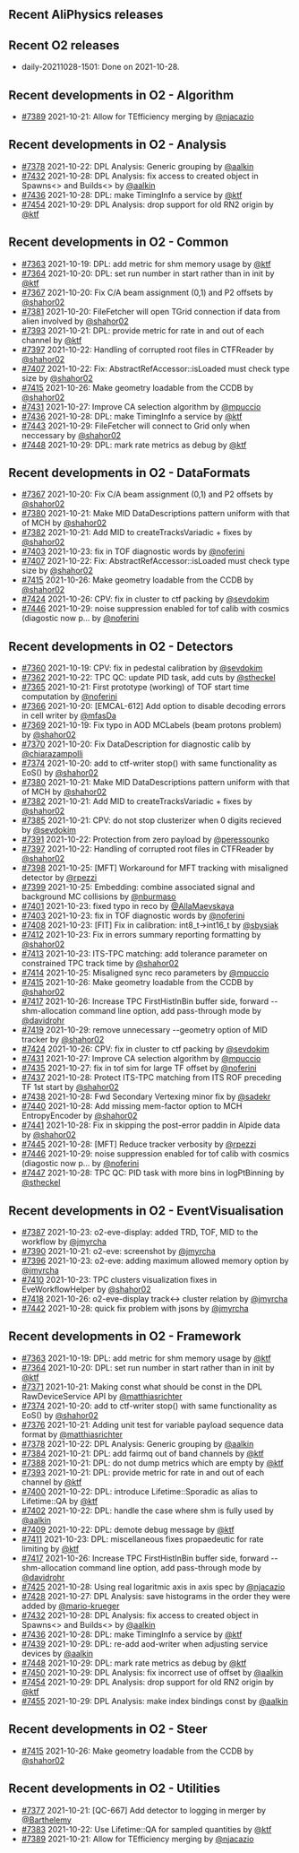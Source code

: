 ## Recent AliPhysics releases
## Recent O2 releases
- daily-20211028-1501: Done on 2021-10-28.
## Recent developments in O2 - Algorithm
- [\#7389](https://github.com/AliceO2Group/AliceO2/pull/7389) 2021-10-21: Allow for TEfficiency merging by [@njacazio](https://github.com/njacazio)
## Recent developments in O2 - Analysis
- [\#7378](https://github.com/AliceO2Group/AliceO2/pull/7378) 2021-10-22: DPL Analysis: Generic grouping by [@aalkin](https://github.com/aalkin)
- [\#7432](https://github.com/AliceO2Group/AliceO2/pull/7432) 2021-10-28: DPL Analysis: fix access to created object in Spawns<> and Builds<> by [@aalkin](https://github.com/aalkin)
- [\#7436](https://github.com/AliceO2Group/AliceO2/pull/7436) 2021-10-28: DPL: make TimingInfo a service by [@ktf](https://github.com/ktf)
- [\#7454](https://github.com/AliceO2Group/AliceO2/pull/7454) 2021-10-29: DPL Analysis: drop support for old RN2 origin by [@ktf](https://github.com/ktf)
## Recent developments in O2 - Common
- [\#7363](https://github.com/AliceO2Group/AliceO2/pull/7363) 2021-10-19: DPL: add metric for shm memory usage by [@ktf](https://github.com/ktf)
- [\#7364](https://github.com/AliceO2Group/AliceO2/pull/7364) 2021-10-20: DPL: set run number in start rather than in init by [@ktf](https://github.com/ktf)
- [\#7367](https://github.com/AliceO2Group/AliceO2/pull/7367) 2021-10-20: Fix C/A beam assignment (0,1) and P2 offsets by [@shahor02](https://github.com/shahor02)
- [\#7381](https://github.com/AliceO2Group/AliceO2/pull/7381) 2021-10-20: FileFetcher will open TGrid connection if data from alien involved by [@shahor02](https://github.com/shahor02)
- [\#7393](https://github.com/AliceO2Group/AliceO2/pull/7393) 2021-10-21: DPL: provide metric for rate in and out of each channel by [@ktf](https://github.com/ktf)
- [\#7397](https://github.com/AliceO2Group/AliceO2/pull/7397) 2021-10-22: Handling of corrupted root files in CTFReader by [@shahor02](https://github.com/shahor02)
- [\#7407](https://github.com/AliceO2Group/AliceO2/pull/7407) 2021-10-22: Fix: AbstractRefAccessor::isLoaded must check type size by [@shahor02](https://github.com/shahor02)
- [\#7415](https://github.com/AliceO2Group/AliceO2/pull/7415) 2021-10-26: Make geometry loadable from the CCDB by [@shahor02](https://github.com/shahor02)
- [\#7431](https://github.com/AliceO2Group/AliceO2/pull/7431) 2021-10-27: Improve CA selection algorithm by [@mpuccio](https://github.com/mpuccio)
- [\#7436](https://github.com/AliceO2Group/AliceO2/pull/7436) 2021-10-28: DPL: make TimingInfo a service by [@ktf](https://github.com/ktf)
- [\#7443](https://github.com/AliceO2Group/AliceO2/pull/7443) 2021-10-29: FileFetcher will connect to Grid only when neccessary by [@shahor02](https://github.com/shahor02)
- [\#7448](https://github.com/AliceO2Group/AliceO2/pull/7448) 2021-10-29: DPL: mark rate metrics as debug by [@ktf](https://github.com/ktf)
## Recent developments in O2 - DataFormats
- [\#7367](https://github.com/AliceO2Group/AliceO2/pull/7367) 2021-10-20: Fix C/A beam assignment (0,1) and P2 offsets by [@shahor02](https://github.com/shahor02)
- [\#7380](https://github.com/AliceO2Group/AliceO2/pull/7380) 2021-10-21: Make MID DataDescriptions pattern uniform with that of MCH by [@shahor02](https://github.com/shahor02)
- [\#7382](https://github.com/AliceO2Group/AliceO2/pull/7382) 2021-10-21: Add MID to createTracksVariadic + fixes by [@shahor02](https://github.com/shahor02)
- [\#7403](https://github.com/AliceO2Group/AliceO2/pull/7403) 2021-10-23: fix in TOF diagnostic words by [@noferini](https://github.com/noferini)
- [\#7407](https://github.com/AliceO2Group/AliceO2/pull/7407) 2021-10-22: Fix: AbstractRefAccessor::isLoaded must check type size by [@shahor02](https://github.com/shahor02)
- [\#7415](https://github.com/AliceO2Group/AliceO2/pull/7415) 2021-10-26: Make geometry loadable from the CCDB by [@shahor02](https://github.com/shahor02)
- [\#7424](https://github.com/AliceO2Group/AliceO2/pull/7424) 2021-10-26: CPV: fix in cluster to ctf packing by [@sevdokim](https://github.com/sevdokim)
- [\#7446](https://github.com/AliceO2Group/AliceO2/pull/7446) 2021-10-29: noise suppression enabled for tof calib with cosmics (diagostic now p… by [@noferini](https://github.com/noferini)
## Recent developments in O2 - Detectors
- [\#7360](https://github.com/AliceO2Group/AliceO2/pull/7360) 2021-10-19: CPV: fix in pedestal calibration by [@sevdokim](https://github.com/sevdokim)
- [\#7362](https://github.com/AliceO2Group/AliceO2/pull/7362) 2021-10-22: TPC QC: update PID task, add cuts by [@stheckel](https://github.com/stheckel)
- [\#7365](https://github.com/AliceO2Group/AliceO2/pull/7365) 2021-10-21: First prototype (working) of TOF start time computation by [@noferini](https://github.com/noferini)
- [\#7366](https://github.com/AliceO2Group/AliceO2/pull/7366) 2021-10-20: [EMCAL-612] Add option to disable decoding errors in cell writer by [@mfasDa](https://github.com/mfasDa)
- [\#7369](https://github.com/AliceO2Group/AliceO2/pull/7369) 2021-10-19: Fix typo in AOD MCLabels (beam protons problem) by [@shahor02](https://github.com/shahor02)
- [\#7370](https://github.com/AliceO2Group/AliceO2/pull/7370) 2021-10-20: Fix DataDescription for diagnostic calib by [@chiarazampolli](https://github.com/chiarazampolli)
- [\#7374](https://github.com/AliceO2Group/AliceO2/pull/7374) 2021-10-20: add to ctf-writer stop() with same functionality as EoS() by [@shahor02](https://github.com/shahor02)
- [\#7380](https://github.com/AliceO2Group/AliceO2/pull/7380) 2021-10-21: Make MID DataDescriptions pattern uniform with that of MCH by [@shahor02](https://github.com/shahor02)
- [\#7382](https://github.com/AliceO2Group/AliceO2/pull/7382) 2021-10-21: Add MID to createTracksVariadic + fixes by [@shahor02](https://github.com/shahor02)
- [\#7385](https://github.com/AliceO2Group/AliceO2/pull/7385) 2021-10-21: CPV: do not stop clusterizer when 0 digits recieved by [@sevdokim](https://github.com/sevdokim)
- [\#7391](https://github.com/AliceO2Group/AliceO2/pull/7391) 2021-10-22: Protection from zero payload by [@peressounko](https://github.com/peressounko)
- [\#7397](https://github.com/AliceO2Group/AliceO2/pull/7397) 2021-10-22: Handling of corrupted root files in CTFReader by [@shahor02](https://github.com/shahor02)
- [\#7398](https://github.com/AliceO2Group/AliceO2/pull/7398) 2021-10-25: [MFT] Workaround for MFT tracking with misaligned detector by [@rpezzi](https://github.com/rpezzi)
- [\#7399](https://github.com/AliceO2Group/AliceO2/pull/7399) 2021-10-25: Embedding: combine associated signal and background MC collisions by [@nburmaso](https://github.com/nburmaso)
- [\#7401](https://github.com/AliceO2Group/AliceO2/pull/7401) 2021-10-23: fixed typo in reco by [@AllaMaevskaya](https://github.com/AllaMaevskaya)
- [\#7403](https://github.com/AliceO2Group/AliceO2/pull/7403) 2021-10-23: fix in TOF diagnostic words by [@noferini](https://github.com/noferini)
- [\#7408](https://github.com/AliceO2Group/AliceO2/pull/7408) 2021-10-23: [FIT] Fix in calibration: int8_t->int16_t by [@sbysiak](https://github.com/sbysiak)
- [\#7412](https://github.com/AliceO2Group/AliceO2/pull/7412) 2021-10-23: Fix in errors summary reporting formatting by [@shahor02](https://github.com/shahor02)
- [\#7413](https://github.com/AliceO2Group/AliceO2/pull/7413) 2021-10-23: ITS-TPC matching: add tolerance parameter on constrained TPC track time by [@shahor02](https://github.com/shahor02)
- [\#7414](https://github.com/AliceO2Group/AliceO2/pull/7414) 2021-10-25: Misaligned sync reco parameters by [@mpuccio](https://github.com/mpuccio)
- [\#7415](https://github.com/AliceO2Group/AliceO2/pull/7415) 2021-10-26: Make geometry loadable from the CCDB by [@shahor02](https://github.com/shahor02)
- [\#7417](https://github.com/AliceO2Group/AliceO2/pull/7417) 2021-10-26: Increase TPC FirstHistInBin buffer side, forward --shm-allocation command line option, add pass-through mode by [@davidrohr](https://github.com/davidrohr)
- [\#7419](https://github.com/AliceO2Group/AliceO2/pull/7419) 2021-10-29: remove unnecessary --geometry option of MID tracker by [@shahor02](https://github.com/shahor02)
- [\#7424](https://github.com/AliceO2Group/AliceO2/pull/7424) 2021-10-26: CPV: fix in cluster to ctf packing by [@sevdokim](https://github.com/sevdokim)
- [\#7431](https://github.com/AliceO2Group/AliceO2/pull/7431) 2021-10-27: Improve CA selection algorithm by [@mpuccio](https://github.com/mpuccio)
- [\#7435](https://github.com/AliceO2Group/AliceO2/pull/7435) 2021-10-27: fix in tof sim for large TF offset by [@noferini](https://github.com/noferini)
- [\#7437](https://github.com/AliceO2Group/AliceO2/pull/7437) 2021-10-28: Protect ITS-TPC matching from ITS ROF preceding TF 1st start by [@shahor02](https://github.com/shahor02)
- [\#7438](https://github.com/AliceO2Group/AliceO2/pull/7438) 2021-10-28: Fwd Secondary Vertexing minor fix by [@sadekr](https://github.com/sadekr)
- [\#7440](https://github.com/AliceO2Group/AliceO2/pull/7440) 2021-10-28: Add missing mem-factor option to MCH EntropyEncoder by [@shahor02](https://github.com/shahor02)
- [\#7441](https://github.com/AliceO2Group/AliceO2/pull/7441) 2021-10-28: Fix in skipping the post-error paddin in Alpide data by [@shahor02](https://github.com/shahor02)
- [\#7445](https://github.com/AliceO2Group/AliceO2/pull/7445) 2021-10-28: [MFT] Reduce tracker verbosity by [@rpezzi](https://github.com/rpezzi)
- [\#7446](https://github.com/AliceO2Group/AliceO2/pull/7446) 2021-10-29: noise suppression enabled for tof calib with cosmics (diagostic now p… by [@noferini](https://github.com/noferini)
- [\#7447](https://github.com/AliceO2Group/AliceO2/pull/7447) 2021-10-28: TPC QC: PID task with more bins in logPtBinning by [@stheckel](https://github.com/stheckel)
## Recent developments in O2 - EventVisualisation
- [\#7387](https://github.com/AliceO2Group/AliceO2/pull/7387) 2021-10-23: o2-eve-display: added TRD, TOF, MID to the workflow by [@jmyrcha](https://github.com/jmyrcha)
- [\#7390](https://github.com/AliceO2Group/AliceO2/pull/7390) 2021-10-21: o2-eve: screenshot by [@jmyrcha](https://github.com/jmyrcha)
- [\#7396](https://github.com/AliceO2Group/AliceO2/pull/7396) 2021-10-23: o2-eve: adding maximum allowed memory option by [@jmyrcha](https://github.com/jmyrcha)
- [\#7410](https://github.com/AliceO2Group/AliceO2/pull/7410) 2021-10-23: TPC clusters visualization fixes in EveWorkflowHelper by [@shahor02](https://github.com/shahor02)
- [\#7418](https://github.com/AliceO2Group/AliceO2/pull/7418) 2021-10-26: o2-eve-display track<-> cluster relation by [@jmyrcha](https://github.com/jmyrcha)
- [\#7442](https://github.com/AliceO2Group/AliceO2/pull/7442) 2021-10-28: quick fix problem with jsons by [@jmyrcha](https://github.com/jmyrcha)
## Recent developments in O2 - Framework
- [\#7363](https://github.com/AliceO2Group/AliceO2/pull/7363) 2021-10-19: DPL: add metric for shm memory usage by [@ktf](https://github.com/ktf)
- [\#7364](https://github.com/AliceO2Group/AliceO2/pull/7364) 2021-10-20: DPL: set run number in start rather than in init by [@ktf](https://github.com/ktf)
- [\#7371](https://github.com/AliceO2Group/AliceO2/pull/7371) 2021-10-21: Making const what should be const in the DPL RawDeviceService API by [@matthiasrichter](https://github.com/matthiasrichter)
- [\#7374](https://github.com/AliceO2Group/AliceO2/pull/7374) 2021-10-20: add to ctf-writer stop() with same functionality as EoS() by [@shahor02](https://github.com/shahor02)
- [\#7376](https://github.com/AliceO2Group/AliceO2/pull/7376) 2021-10-21: Adding unit test for variable payload sequence data format by [@matthiasrichter](https://github.com/matthiasrichter)
- [\#7378](https://github.com/AliceO2Group/AliceO2/pull/7378) 2021-10-22: DPL Analysis: Generic grouping by [@aalkin](https://github.com/aalkin)
- [\#7384](https://github.com/AliceO2Group/AliceO2/pull/7384) 2021-10-21: DPL: add fairmq out of band channels by [@ktf](https://github.com/ktf)
- [\#7388](https://github.com/AliceO2Group/AliceO2/pull/7388) 2021-10-21: DPL: do not dump metrics which are empty by [@ktf](https://github.com/ktf)
- [\#7393](https://github.com/AliceO2Group/AliceO2/pull/7393) 2021-10-21: DPL: provide metric for rate in and out of each channel by [@ktf](https://github.com/ktf)
- [\#7400](https://github.com/AliceO2Group/AliceO2/pull/7400) 2021-10-22: DPL: introduce Lifetime::Sporadic as alias to Lifetime::QA by [@ktf](https://github.com/ktf)
- [\#7402](https://github.com/AliceO2Group/AliceO2/pull/7402) 2021-10-22: DPL: handle the case where shm is fully used by [@aalkin](https://github.com/aalkin)
- [\#7409](https://github.com/AliceO2Group/AliceO2/pull/7409) 2021-10-22: DPL: demote debug message by [@ktf](https://github.com/ktf)
- [\#7411](https://github.com/AliceO2Group/AliceO2/pull/7411) 2021-10-23: DPL: miscellaneous fixes propaedeutic for rate limiting by [@ktf](https://github.com/ktf)
- [\#7417](https://github.com/AliceO2Group/AliceO2/pull/7417) 2021-10-26: Increase TPC FirstHistInBin buffer side, forward --shm-allocation command line option, add pass-through mode by [@davidrohr](https://github.com/davidrohr)
- [\#7425](https://github.com/AliceO2Group/AliceO2/pull/7425) 2021-10-28: Using real logaritmic axis in axis spec by [@njacazio](https://github.com/njacazio)
- [\#7428](https://github.com/AliceO2Group/AliceO2/pull/7428) 2021-10-27: DPL Analysis: save histograms in the order they were added by [@mario-krueger](https://github.com/mario-krueger)
- [\#7432](https://github.com/AliceO2Group/AliceO2/pull/7432) 2021-10-28: DPL Analysis: fix access to created object in Spawns<> and Builds<> by [@aalkin](https://github.com/aalkin)
- [\#7436](https://github.com/AliceO2Group/AliceO2/pull/7436) 2021-10-28: DPL: make TimingInfo a service by [@ktf](https://github.com/ktf)
- [\#7439](https://github.com/AliceO2Group/AliceO2/pull/7439) 2021-10-29: DPL: re-add aod-writer when adjusting service devices by [@aalkin](https://github.com/aalkin)
- [\#7448](https://github.com/AliceO2Group/AliceO2/pull/7448) 2021-10-29: DPL: mark rate metrics as debug by [@ktf](https://github.com/ktf)
- [\#7450](https://github.com/AliceO2Group/AliceO2/pull/7450) 2021-10-29: DPL Analysis: fix incorrect use of offset by [@aalkin](https://github.com/aalkin)
- [\#7454](https://github.com/AliceO2Group/AliceO2/pull/7454) 2021-10-29: DPL Analysis: drop support for old RN2 origin by [@ktf](https://github.com/ktf)
- [\#7455](https://github.com/AliceO2Group/AliceO2/pull/7455) 2021-10-29: DPL Analysis: make index bindings const by [@aalkin](https://github.com/aalkin)
## Recent developments in O2 - Steer
- [\#7415](https://github.com/AliceO2Group/AliceO2/pull/7415) 2021-10-26: Make geometry loadable from the CCDB by [@shahor02](https://github.com/shahor02)
## Recent developments in O2 - Utilities
- [\#7377](https://github.com/AliceO2Group/AliceO2/pull/7377) 2021-10-21: [QC-667] Add detector to logging in merger by [@Barthelemy](https://github.com/Barthelemy)
- [\#7383](https://github.com/AliceO2Group/AliceO2/pull/7383) 2021-10-22: Use Lifetime::QA for sampled quantities by [@ktf](https://github.com/ktf)
- [\#7389](https://github.com/AliceO2Group/AliceO2/pull/7389) 2021-10-21: Allow for TEfficiency merging by [@njacazio](https://github.com/njacazio)
